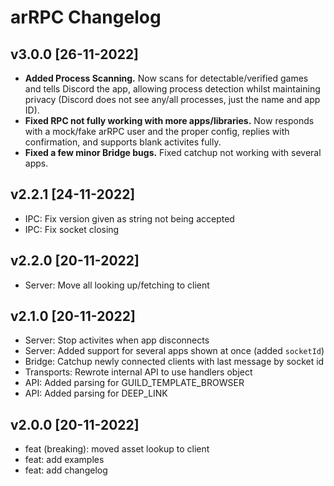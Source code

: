# arRPC Changelog

## v3.0.0 [26-11-2022]
- **Added Process Scanning.** Now scans for detectable/verified games and tells Discord the app, allowing process detection whilst maintaining privacy (Discord does not see any/all processes, just the name and app ID).
- **Fixed RPC not fully working with more apps/libraries.** Now responds with a mock/fake arRPC user and the proper config, replies with confirmation, and supports blank activites fully.
- **Fixed a few minor Bridge bugs.** Fixed catchup not working with several apps.

## v2.2.1 [24-11-2022]
- IPC: Fix version given as string not being accepted
- IPC: Fix socket closing

## v2.2.0 [20-11-2022]
- Server: Move all looking up/fetching to client

## v2.1.0 [20-11-2022]
- Server: Stop activites when app disconnects
- Server: Added support for several apps shown at once (added `socketId`)
- Bridge: Catchup newly connected clients with last message by socket id
- Transports: Rewrote internal API to use handlers object
- API: Added parsing for GUILD_TEMPLATE_BROWSER
- API: Added parsing for DEEP_LINK

## v2.0.0 [20-11-2022]
- feat (breaking): moved asset lookup to client
- feat: add examples
- feat: add changelog
